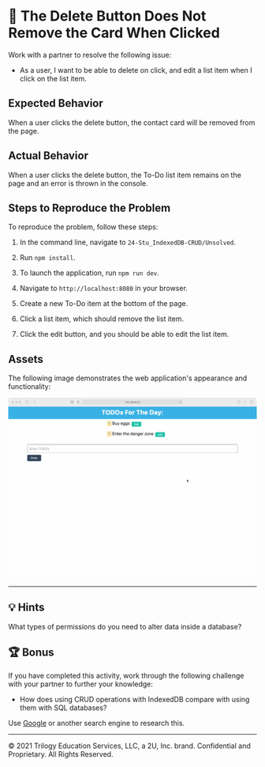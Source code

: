 # 🐛 The Delete Button Does Not Remove the Card When Clicked

Work with a partner to resolve the following issue:

* As a user, I want to be able to delete on click, and edit a list item when I click on the list item.

## Expected Behavior

When a user clicks the delete button, the contact card will be removed from the page.

## Actual Behavior

When a user clicks the delete button, the To-Do list item remains on the page and an error is thrown in the console.

## Steps to Reproduce the Problem

To reproduce the problem, follow these steps:

1. In the command line, navigate to `24-Stu_IndexedDB-CRUD/Unsolved`.

2. Run `npm install`.

3. To launch the application, run `npm run dev`.

4. Navigate to `http://localhost:8080` in your browser.

5. Create a new To-Do item at the bottom of the page.

6. Click a list item, which should remove the list item.

7. Click the edit button, and you should be able to edit the list item.

## Assets

The following image demonstrates the web application's appearance and functionality:

![Demo of the TODO list by adding, removing, and editing a list item.](./Assets/todo-list.gif)

---

## 💡 Hints

What types of permissions do you need to alter data inside a database?

## 🏆 Bonus

If you have completed this activity, work through the following challenge with your partner to further your knowledge:

* How does using CRUD operations with IndexedDB compare with using them with SQL databases?

Use [Google](https://www.google.com) or another search engine to research this.

---
© 2021 Trilogy Education Services, LLC, a 2U, Inc. brand. Confidential and Proprietary. All Rights Reserved.